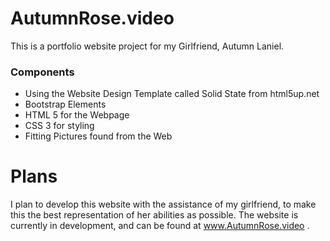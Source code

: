 # AutumnRose.video
This is a portfolio website project for my Girlfriend, Autumn Laniel.

### Components
* Using the Website Design Template called Solid State from html5up.net
* Bootstrap Elements
* HTML 5 for the Webpage
* CSS 3 for styling
* Fitting Pictures found from the Web

# Plans
I plan to develop this website with the assistance of my girlfriend, to make this the best representation of her abilities as possible.
The website is currently in development, and can be found at www.AutumnRose.video .
